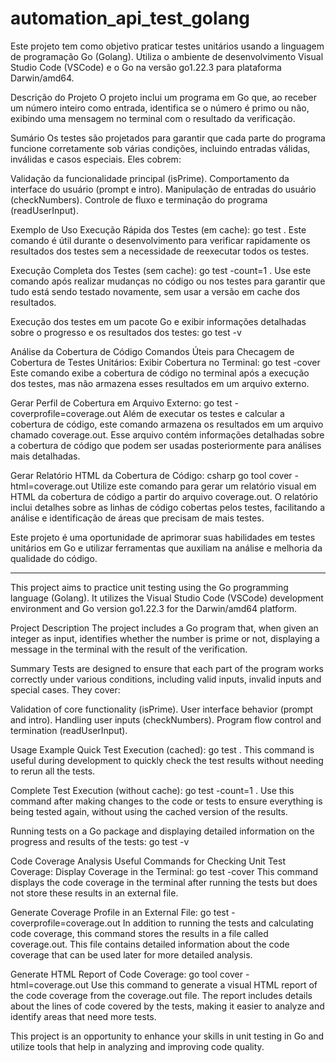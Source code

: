 # automation_api_test_golang

Este projeto tem como objetivo praticar testes unitários usando a linguagem de programação Go (Golang). Utiliza o ambiente de desenvolvimento Visual Studio Code (VSCode) e o Go na versão go1.22.3 para plataforma Darwin/amd64.

Descrição do Projeto
O projeto inclui um programa em Go que, ao receber um número inteiro como entrada, identifica se o número é primo ou não, exibindo uma mensagem no terminal com o resultado da verificação.

Sumário
Os testes são projetados para garantir que cada parte do programa funcione corretamente sob várias condições, incluindo entradas válidas, inválidas e casos especiais. Eles cobrem:

Validação da funcionalidade principal (isPrime).
Comportamento da interface do usuário (prompt e intro).
Manipulação de entradas do usuário (checkNumbers).
Controle de fluxo e terminação do programa (readUserInput).

Exemplo de Uso
Execução Rápida dos Testes (em cache):
go test .
Este comando é útil durante o desenvolvimento para verificar rapidamente os resultados dos testes sem a necessidade de reexecutar todos os testes.

Execução Completa dos Testes (sem cache):
go test -count=1 .
Use este comando após realizar mudanças no código ou nos testes para garantir que tudo está sendo testado novamente, sem usar a versão em cache dos resultados.

Execução dos testes em um pacote Go e exibir informações detalhadas sobre o progresso e os resultados dos testes:
go test -v

Análise da Cobertura de Código
Comandos Úteis para Checagem de Cobertura de Testes Unitários:
Exibir Cobertura no Terminal:
go test -cover
Este comando exibe a cobertura de código no terminal após a execução dos testes, mas não armazena esses resultados em um arquivo externo.

Gerar Perfil de Cobertura em Arquivo Externo:
go test -coverprofile=coverage.out
Além de executar os testes e calcular a cobertura de código, este comando armazena os resultados em um arquivo chamado coverage.out. Esse arquivo contém informações detalhadas sobre a cobertura de código que podem ser usadas posteriormente para análises mais detalhadas.

Gerar Relatório HTML da Cobertura de Código:
csharp
go tool cover -html=coverage.out
Utilize este comando para gerar um relatório visual em HTML da cobertura de código a partir do arquivo coverage.out. O relatório inclui detalhes sobre as linhas de código cobertas pelos testes, facilitando a análise e identificação de áreas que precisam de mais testes.

Este projeto é uma oportunidade de aprimorar suas habilidades em testes unitários em Go e utilizar ferramentas que auxiliam na análise e melhoria da qualidade do código.

-----------------------------------------------------------------------

This project aims to practice unit testing using the Go programming language (Golang). It utilizes the Visual Studio Code (VSCode) development environment and Go version go1.22.3 for the Darwin/amd64 platform.

Project Description
The project includes a Go program that, when given an integer as input, identifies whether the number is prime or not, displaying a message in the terminal with the result of the verification.

Summary
Tests are designed to ensure that each part of the program works correctly under various conditions, including valid inputs, invalid inputs and special cases. They cover:

Validation of core functionality (isPrime).
User interface behavior (prompt and intro).
Handling user inputs (checkNumbers).
Program flow control and termination (readUserInput).

Usage Example
Quick Test Execution (cached):
go test .
This command is useful during development to quickly check the test results without needing to rerun all the tests.

Complete Test Execution (without cache):
go test -count=1 .
Use this command after making changes to the code or tests to ensure everything is being tested again, without using the cached version of the results.

Running tests on a Go package and displaying detailed information on the progress and results of the tests:
go test -v

Code Coverage Analysis
Useful Commands for Checking Unit Test Coverage:
Display Coverage in the Terminal:
go test -cover
This command displays the code coverage in the terminal after running the tests but does not store these results in an external file.

Generate Coverage Profile in an External File:
go test -coverprofile=coverage.out
In addition to running the tests and calculating code coverage, this command stores the results in a file called coverage.out. This file contains detailed information about the code coverage that can be used later for more detailed analysis.

Generate HTML Report of Code Coverage:
go tool cover -html=coverage.out
Use this command to generate a visual HTML report of the code coverage from the coverage.out file. The report includes details about the lines of code covered by the tests, making it easier to analyze and identify areas that need more tests.

This project is an opportunity to enhance your skills in unit testing in Go and utilize tools that help in analyzing and improving code quality.